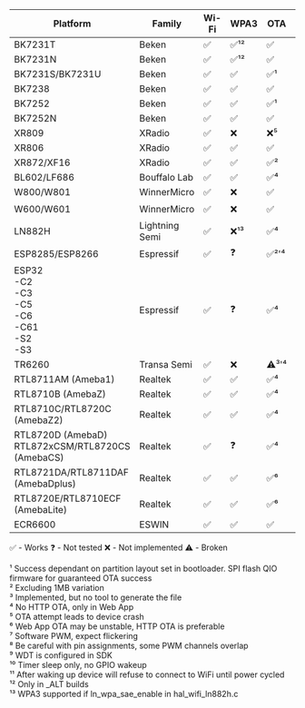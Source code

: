 
| Platform                                                | Family          | Wi-Fi  | WPA3 | OTA    | GPIO | GPIO IRQ | UART | PWM  | ADC | Deep sleep | WDT |
|---------------------------------------------------------|-----------------|--------|------|--------|------|----------|------|------|-----|------------|-----|
| BK7231T                                                 | Beken           | ✅     | ✅¹² | ✅    | ✅   | ✅       | ✅   | ✅  | ✅  | ✅        | ✅  |
| BK7231N                                                 | Beken           | ✅     | ✅¹² | ✅    | ✅   | ✅       | ✅   | ✅  | ✅  | ✅        | ✅  |
| BK7231S/BK7231U                                         | Beken           | ✅     | ✅   | ✅¹   | ✅   | ✅       | ✅   | ✅  | ✅  | ✅        | ✅  |
| BK7238                                                  | Beken           | ✅     | ✅   | ✅    | ✅   | ✅       | ✅   | ✅  | ✅  | ✅        | ✅  |
| BK7252                                                  | Beken           | ✅     | ✅   | ✅¹   | ✅   | ✅       | ✅   | ✅  | ✅  | ✅        | ✅  |
| BK7252N                                                 | Beken           | ✅     | ✅   | ✅    | ✅   | ✅       | ✅   | ✅  | ✅  | ✅        | ✅  |
| XR809                                                   | XRadio          | ✅     | ❌   | ❌⁵   | ✅   | ✅       | ✅   | ✅⁸ | ✅  | ✅        | ✅  |
| XR806                                                   | XRadio          | ✅     | ✅   | ✅    | ✅   | ✅       | ✅   | ✅⁸ | ✅  | ✅        | ✅  |
| XR872/XF16                                              | XRadio          | ✅     | ✅   | ✅²   | ✅   | ✅       | ✅   | ✅⁸ | ✅  | ✅        | ✅  |
| BL602/LF686                                             | Bouffalo Lab    | ✅     | ✅   | ✅⁴   | ✅   | ✅       | ✅   | ✅  | ❌  | ❌        | ✅  |
| W800/W801                                               | WinnerMicro     | ✅     | ❌   | ✅    | ✅   | ❌       | ✅   | ✅  | ✅  | ❌        | ✅  |
| W600/W601                                               | WinnerMicro     | ✅     | ❌   | ✅    | ✅   | ✅       | ❓   | ✅  | ✅  | ❌        | ✅  |
| LN882H                                                  | Lightning Semi  | ✅     | ❌¹³ | ✅⁴   | ✅   | ✅       | ❌   | ✅  | ⚠️  | ❌        | ✅  |
| ESP8285/ESP8266                                         | Espressif       | ✅     | ❓   | ✅²'⁴ | ✅   | ✅       | ✅   | ✅⁷ | ❌  | ⚠️        | ❓⁹ |
| ESP32<br>-C2<br>-C3<br>-C5<br>-C6<br>-C61<br>-S2<br>-S3 | Espressif       | ✅     | ❓   | ✅⁴   | ✅   | ✅       | ✅   | ✅  | ❓  | ✅¹⁰      | ✅  |
| TR6260                                                  | Transa Semi     | ✅     | ❌   | ⚠️³'⁴ | ✅   | ❌       | ❌   | ✅⁸ | ❌  | ❌        | ✅⁹ |
| RTL8711AM (Ameba1)                                      | Realtek         | ✅     | ✅   | ✅⁴   | ✅   | ✅       | ✅   | ✅⁸ | ❌  | ❌        | ✅  |
| RTL8710B (AmebaZ)                                       | Realtek         | ✅     | ✅   | ✅⁴   | ✅   | ✅       | ✅   | ✅⁸ | ❌  | ❌        | ✅  |
| RTL8710C/RTL8720C (AmebaZ2)                             | Realtek         | ✅     | ✅   | ✅⁴   | ✅   | ✅       | ✅   | ✅⁸ | ❌  | ❌        | ✅  |
| RTL8720D (AmebaD)<br>RTL872xCSM/RTL8720CS (AmebaCS)     | Realtek         | ✅     | ❓   | ✅⁴   | ✅   | ✅       | ✅   | ✅⁸ | ❌  | ❌        | ✅  |
| RTL8721DA/RTL8711DAF (AmebaDplus)                       | Realtek         | ✅     | ✅   | ✅⁶   | ✅   | ✅       | ✅   | ✅  | ❌  | ❌        | ✅  |
| RTL8720E/RTL8710ECF (AmebaLite)                         | Realtek         | ✅     | ✅   | ✅⁶   | ✅   | ✅       | ✅   | ✅  | ❌  | ❌        | ✅  |
| ECR6600                                                 | ESWIN           | ✅     | ✅   | ✅    | ✅   | ✅       | ✅   | ✅⁸ | ⚠️  | ⚠️¹¹      | ✅  |

✅ - Works
❓ - Not tested
❌ - Not implemented
⚠️ - Broken

¹ Success dependant on partition layout set in bootloader. SPI flash QIO firmware for guaranteed OTA success<br>
² Excluding 1MB variation<br>
³ Implemented, but no tool to generate the file<br>
⁴ No HTTP OTA, only in Web App<br>
⁵ OTA attempt leads to device crash<br>
⁶ Web App OTA may be unstable, HTTP OTA is preferable<br>
⁷ Software PWM, expect flickering<br>
⁸ Be careful with pin assignments, some PWM channels overlap<br>
⁹ WDT is configured in SDK<br>
¹⁰ Timer sleep only, no GPIO wakeup<br>
¹¹ After waking up device will refuse to connect to WiFi until power cycled<br>
¹² Only in _ALT builds<br>
¹³ WPA3 supported if ln_wpa_sae_enable in hal_wifi_ln882h.c<br>

